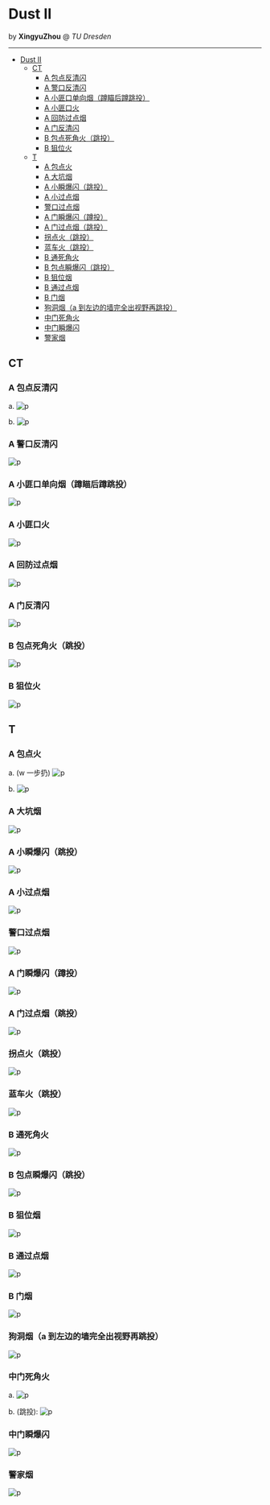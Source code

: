 # Dust II

by **XingyuZhou** @ *TU Dresden*

---

- [Dust II](#dust-ii)
  - [CT](#ct)
    - [A 包点反清闪](#a-包点反清闪)
    - [A 警口反清闪](#a-警口反清闪)
    - [A 小匪口单向烟（蹲瞄后蹲跳投）](#a-小匪口单向烟蹲瞄后蹲跳投)
    - [A 小匪口火](#a-小匪口火)
    - [A 回防过点烟](#a-回防过点烟)
    - [A 门反清闪](#a-门反清闪)
    - [B 包点死角火（跳投）](#b-包点死角火跳投)
    - [B 狙位火](#b-狙位火)
  - [T](#t)
    - [A 包点火](#a-包点火)
    - [A 大坑烟](#a-大坑烟)
    - [A 小瞬爆闪（跳投）](#a-小瞬爆闪跳投)
    - [A 小过点烟](#a-小过点烟)
    - [警口过点烟](#警口过点烟)
    - [A 门瞬爆闪（蹲投）](#a-门瞬爆闪蹲投)
    - [A 门过点烟（跳投）](#a-门过点烟跳投)
    - [拐点火（跳投）](#拐点火跳投)
    - [蓝车火（跳投）](#蓝车火跳投)
    - [B 通死角火](#b-通死角火)
    - [B 包点瞬爆闪（跳投）](#b-包点瞬爆闪跳投)
    - [B 狙位烟](#b-狙位烟)
    - [B 通过点烟](#b-通过点烟)
    - [B 门烟](#b-门烟)
    - [狗洞烟（a 到左边的墙完全出视野再跳投）](#狗洞烟a-到左边的墙完全出视野再跳投)
    - [中门死角火](#中门死角火)
    - [中门瞬爆闪](#中门瞬爆闪)
    - [警家烟](#警家烟)

## CT

### A 包点反清闪

a.
![p](Utilities/DustII/A包点反清闪_警家.jpg)

b.
![p](Utilities/DustII/A包点反清闪.jpg)

### A 警口反清闪

![p](Utilities/DustII/警口反清闪.jpg)

### A 小匪口单向烟（蹲瞄后蹲跳投）

![p](Utilities/DustII/A小匪口单向烟_蹲瞄蹲跳投.jpg)

### A 小匪口火

![p](Utilities/DustII/A小匪口火.jpg)

### A 回防过点烟

![p](Utilities/DustII/A回防过点烟.jpg)

### A 门反清闪

![p](Utilities/DustII/A门反清闪.jpg)

### B 包点死角火（跳投）

![p](Utilities/DustII/B包点死角火_跳投.jpg)

### B 狙位火

![p](Utilities/DustII/B狙位火.jpg)

## T

### A 包点火

a. (w 一步扔)
![p](Utilities/DustII/A包点火_A小_w一步扔.jpg)

b.
![p](Utilities/DustII/A包点火_警家.jpg)

### A 大坑烟

![p](Utilities/DustII/A大坑烟.jpg)

### A 小瞬爆闪（跳投）

![p](Utilities/DustII/A小楼梯瞬爆闪_跳投.jpg)

### A 小过点烟

![p](Utilities/DustII/A小过点烟.jpg)

### 警口过点烟

![p](Utilities/DustII/警口过点烟_w一步跳投.jpg)

### A 门瞬爆闪（蹲投）

![p](Utilities/DustII/A门瞬爆闪_蹲扔.jpg)

### A 门过点烟（跳投）

![p](Utilities/DustII/A门过点烟_跳投.jpg)

### 拐点火（跳投）

![p](Utilities/DustII/L拐点火_跳投.jpg)

### 蓝车火（跳投）

![p](Utilities/DustII/蓝车火_跳投.jpg)

### B 通死角火

![p](Utilities/DustII/B通死角火.jpg)

### B 包点瞬爆闪（跳投）

![p](Utilities/DustII/B包点瞬爆闪.jpg)

### B 狙位烟

![p](Utilities/DustII/B狙位烟.jpg)

### B 通过点烟

![p](Utilities/DustII/B通过点烟.jpg)

### B 门烟

![p](Utilities/DustII/B门烟.jpg)

### 狗洞烟（a 到左边的墙完全出视野再跳投）

![p](Utilities/DustII/狗洞烟_a到左边墙完全出视野跳投.jpg)

### 中门死角火

a.
![p](Utilities/DustII/中门死角火_跳投.jpg)

b. (跳投):
![p](Utilities/DustII/中门死角火.jpg)

### 中门瞬爆闪

![p](Utilities/DustII/中门瞬爆闪.jpg)

### 警家烟

![p](Utilities/DustII/警家烟.jpg)
